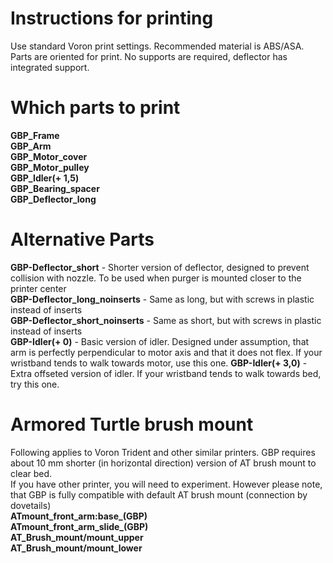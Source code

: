# Instructions for printing
Use standard Voron print settings. Recommended material is ABS/ASA. Parts are oriented for print. No supports are required, deflector has integrated support.

# Which parts to print
**GBP_Frame**  
**GBP_Arm**  
**GBP_Motor_cover**  
**GBP_Motor_pulley**  
**GBP_Idler(+ 1,5)**  
**GBP_Bearing_spacer**  
**GBP_Deflector_long**  

# Alternative Parts
**GBP-Deflector_short** - Shorter version of deflector, designed to prevent collision with nozzle. To be used when purger is mounted closer to the printer center  
**GBP-Deflector_long_noinserts** - Same as long, but with screws in plastic instead of inserts  
**GBP-Deflector_short_noinserts** - Same as short, but with screws in plastic instead of inserts  
**GBP-Idler(+ 0)** - Basic version of idler. Designed under assumption, that arm is perfectly perpendicular to motor axis and that it does not flex. If your wristband tends to walk towards motor, use this one. 
**GBP-Idler(+ 3,0)** - Extra offseted version of idler. If your wristband tends to walk towards bed, try this one.  

# Armored Turtle brush mount
Following applies to Voron Trident and other similar printers. GBP requires about 10 mm shorter (in horizontal direction) version of AT brush mount to clear bed.  
If you have other printer, you will need to experiment. However please note, that GBP is fully compatible with default AT brush mount (connection by dovetails)  
**ATmount_front_arm:base_(GBP)**  
**ATmount_front_arm_slide_(GBP)**  
**AT_Brush_mount/mount_upper**  
**AT_Brush_mount/mount_lower**  